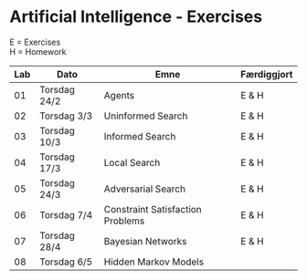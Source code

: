 # Artificial Intelligence - Exercises

E = Exercises  
H = Homework

| Lab | Dato         | Emne                             | Færdiggjort |
|-----|--------------|----------------------------------|-------------|
| 01  | Torsdag 24/2 | Agents                           | E & H       |
| 02  | Torsdag 3/3  | Uninformed Search                | E & H       |
| 03  | Torsdag 10/3 | Informed Search                  | E & H       |
| 04  | Torsdag 17/3 | Local Search                     | E & H       |
| 05  | Torsdag 24/3 | Adversarial Search               | E & H       |
| 06  | Torsdag 7/4  | Constraint Satisfaction Problems | E & H       |
| 07  | Torsdag 28/4 | Bayesian Networks                | E & H       |
| 08  | Torsdag 6/5  | Hidden Markov Models             |             |
